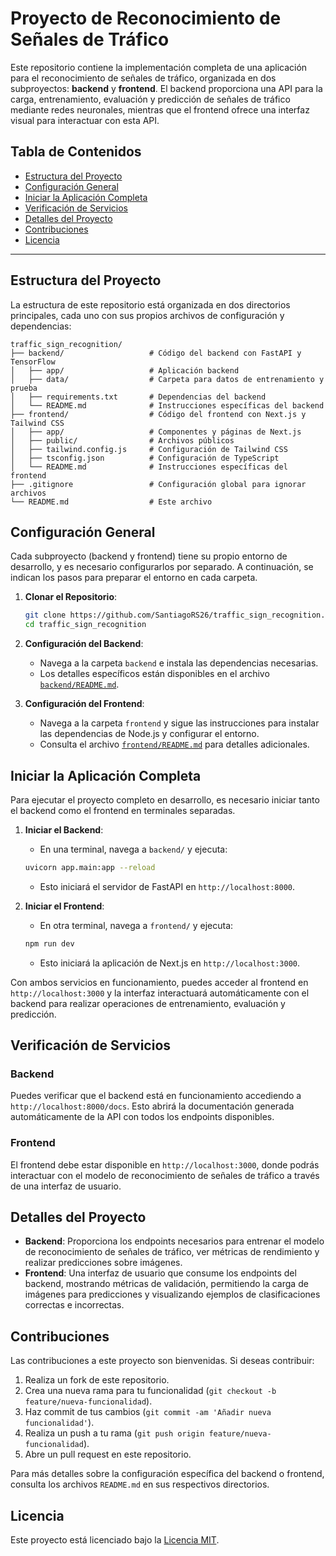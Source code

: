 # Proyecto de Reconocimiento de Señales de Tráfico

Este repositorio contiene la implementación completa de una aplicación para el reconocimiento de señales de tráfico, organizada en dos subproyectos: **backend** y **frontend**. El backend proporciona una API para la carga, entrenamiento, evaluación y predicción de señales de tráfico mediante redes neuronales, mientras que el frontend ofrece una interfaz visual para interactuar con esta API.

## Tabla de Contenidos

- [Estructura del Proyecto](#estructura-del-proyecto)
- [Configuración General](#configuración-general)
- [Iniciar la Aplicación Completa](#iniciar-la-aplicación-completa)
- [Verificación de Servicios](#verificación-de-servicios)
- [Detalles del Proyecto](#detalles-del-proyecto)
- [Contribuciones](#contribuciones)
- [Licencia](#licencia)

---

## Estructura del Proyecto

La estructura de este repositorio está organizada en dos directorios principales, cada uno con sus propios archivos de configuración y dependencias:

```
traffic_sign_recognition/
├── backend/                   # Código del backend con FastAPI y TensorFlow
│   ├── app/                   # Aplicación backend
│   ├── data/                  # Carpeta para datos de entrenamiento y prueba
│   ├── requirements.txt       # Dependencias del backend
│   └── README.md              # Instrucciones específicas del backend
├── frontend/                  # Código del frontend con Next.js y Tailwind CSS
│   ├── app/                   # Componentes y páginas de Next.js
│   ├── public/                # Archivos públicos
│   ├── tailwind.config.js     # Configuración de Tailwind CSS
│   ├── tsconfig.json          # Configuración de TypeScript
│   └── README.md              # Instrucciones específicas del frontend
├── .gitignore                 # Configuración global para ignorar archivos
└── README.md                  # Este archivo
```

## Configuración General

Cada subproyecto (backend y frontend) tiene su propio entorno de desarrollo, y es necesario configurarlos por separado. A continuación, se indican los pasos para preparar el entorno en cada carpeta.

1. **Clonar el Repositorio**:
   ```bash
   git clone https://github.com/SantiagoRS26/traffic_sign_recognition.git
   cd traffic_sign_recognition
   ```

2. **Configuración del Backend**:
   - Navega a la carpeta `backend` e instala las dependencias necesarias.
   - Los detalles específicos están disponibles en el archivo [`backend/README.md`](backend/README.md).

3. **Configuración del Frontend**:
   - Navega a la carpeta `frontend` y sigue las instrucciones para instalar las dependencias de Node.js y configurar el entorno.
   - Consulta el archivo [`frontend/README.md`](frontend/README.md) para detalles adicionales.

## Iniciar la Aplicación Completa

Para ejecutar el proyecto completo en desarrollo, es necesario iniciar tanto el backend como el frontend en terminales separadas.

1. **Iniciar el Backend**:
   - En una terminal, navega a `backend/` y ejecuta:
   ```bash
   uvicorn app.main:app --reload
   ```
   - Esto iniciará el servidor de FastAPI en `http://localhost:8000`.

2. **Iniciar el Frontend**:
   - En otra terminal, navega a `frontend/` y ejecuta:
   ```bash
   npm run dev
   ```
   - Esto iniciará la aplicación de Next.js en `http://localhost:3000`.

Con ambos servicios en funcionamiento, puedes acceder al frontend en `http://localhost:3000` y la interfaz interactuará automáticamente con el backend para realizar operaciones de entrenamiento, evaluación y predicción.

## Verificación de Servicios

### Backend

Puedes verificar que el backend está en funcionamiento accediendo a `http://localhost:8000/docs`. Esto abrirá la documentación generada automáticamente de la API con todos los endpoints disponibles.

### Frontend

El frontend debe estar disponible en `http://localhost:3000`, donde podrás interactuar con el modelo de reconocimiento de señales de tráfico a través de una interfaz de usuario.

## Detalles del Proyecto

- **Backend**: Proporciona los endpoints necesarios para entrenar el modelo de reconocimiento de señales de tráfico, ver métricas de rendimiento y realizar predicciones sobre imágenes.
- **Frontend**: Una interfaz de usuario que consume los endpoints del backend, mostrando métricas de validación, permitiendo la carga de imágenes para predicciones y visualizando ejemplos de clasificaciones correctas e incorrectas.

## Contribuciones

Las contribuciones a este proyecto son bienvenidas. Si deseas contribuir:

1. Realiza un fork de este repositorio.
2. Crea una nueva rama para tu funcionalidad (`git checkout -b feature/nueva-funcionalidad`).
3. Haz commit de tus cambios (`git commit -am 'Añadir nueva funcionalidad'`).
4. Realiza un push a tu rama (`git push origin feature/nueva-funcionalidad`).
5. Abre un pull request en este repositorio.

Para más detalles sobre la configuración específica del backend o frontend, consulta los archivos `README.md` en sus respectivos directorios.

## Licencia

Este proyecto está licenciado bajo la [Licencia MIT](LICENSE).